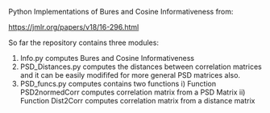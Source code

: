 Python Implementations of Bures and Cosine Informativeness from:

https://jmlr.org/papers/v18/16-296.html


So far the repository contains three modules:
1. Info.py computes Bures and Cosine Informativeness
2. PSD_Distances.py computes the distances between correlation matrices and it can be easily modififed for more general PSD matrices also.
3. PSD_funcs.py computes contains two functions 
   i) Function PSD2normedCorr computes correlation matrix from a PSD Matrix 
   ii) Function Dist2Corr computes correlation matrix from a distance matrix
